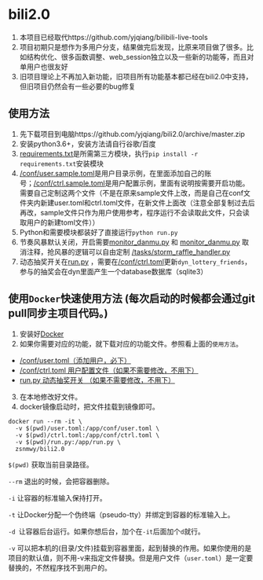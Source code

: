 bili2.0  
========
1. 本项目已经取代https://github.com/yjqiang/bilibili-live-tools  
2. 项目初期只是想作为多用户分支，结果做完后发现，比原来项目做了很多。比如结构优化、很多函数调整、web_session独立以及一些新的功能等，而且对单用户也很友好  
3. 旧项目理论上不再加入新功能，旧项目所有功能基本都已经在bili2.0中支持，但旧项目仍然会有一些必要的bug修复  


使用方法
-------
1. 先下载项目到电脑https://github.com/yjqiang/bili2.0/archive/master.zip
2. 安装python3.6+，安装方法请自行谷歌/百度
3. [requirements.txt](https://github.com/yjqiang/bili2.0/blob/master/requirements.txt)是所需第三方模块，执行`pip install -r requirements.txt`安装模块
4. [/conf/user.sample.toml](https://github.com/yjqiang/bili2.0/blob/master/conf/user.sample.toml)是用户目录示例，在里面添加自己的账号；[/conf/ctrl.sample.toml](https://github.com/yjqiang/bili2.0/blob/master/conf/ctrl.sample.toml)是用户配置示例，里面有说明按需要开启功能。需要自己定制这两个文件（不是在原来sample文件上改，而是自己在conf文件夹内新建user.toml和ctrl.toml文件，在新文件上面改（注意全部复制过去后再改，sample文件只作为用户使用参考，程序运行不会读取此文件，只会读取用户的新建toml文件））
5. Python和需要模块都装好了直接运行`python run.py`
6. 节奏风暴默认关闭，开启需要[monitor_danmu.py](https://github.com/yjqiang/bili2.0/blob/master/monitor_danmu.py#L82) 和 [monitor_danmu.py](https://github.com/yjqiang/bili2.0/blob/master/monitor_danmu.py#L182) 取消注释，抢风暴的逻辑可以自由定制 [/tasks/storm_raffle_handler.py](https://github.com/yjqiang/bili2.0/blob/master/tasks/storm_raffle_handler.py)
7. 动态抽奖开关在[run.py](https://github.com/yjqiang/bili2.0/blob/master/run.py#L98-L99) ，需要在[/conf/ctrl.toml](https://github.com/yjqiang/bili2.0/blob/master/conf/ctrl.toml)更新`dyn_lottery_friends`，参与的抽奖会在dyn里面产生一个database数据库（sqlite3）


使用`Docker`快速使用方法 (每次启动的时候都会通过git pull同步主项目代码。)
-------
1. 安装好[Docker](https://yeasy.gitbooks.io/docker_practice/content/install/)
2. 如果你需要对应的功能，就下载对应的功能文件。参照看上面的`使用方法`。
  - [/conf/user.toml（添加用户，必下）](https://raw.githubusercontent.com/yjqiang/bili2.0/master/conf/user.toml)
  - [/conf/ctrl.toml 用户配置文件（如果不需要修改，不用下）](https://raw.githubusercontent.com/yjqiang/bili2.0/master/conf/ctrl.toml)
  - [run.py 动态抽奖开关 （如果不需要修改，不用下）](https://raw.githubusercontent.com/yjqiang/bili2.0/master/run.py)
3. 在本地修改好文件。
4. docker镜像启动时，把文件挂载到镜像即可。

```
docker run --rm -it \
  -v $(pwd)/user.toml:/app/conf/user.toml \
  -v $(pwd)/ctrl.toml:/app/conf/ctrl.toml \
  -v $(pwd)/run.py:/app/run.py \
  zsnmwy/bili2.0
```

`$(pwd)` 获取当前目录路径。

`--rm` 退出的时候，会把容器删除。

`-i` 让容器的标准输入保持打开。

`-t` 让Docker分配一个伪终端（pseudo-tty）并绑定到容器的标准输入上。

`-d `让容器后台运行。如果你想后台，加个在`-it`后面加个`d`就行。

`-v` 可以把本机的(目录/文件)挂载到容器里面，起到替换的作用。如果你使用的是项目的默认值，则不用-v来指定文件替换。但是用户文件（`user.toml`）是一定要替换的，不然程序找不到用户的。
